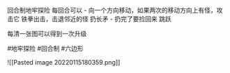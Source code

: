 回合制地牢探险
每回合可以 - 向一个方向移动，如果两次的移动方向上有怪，攻击它
铁拳出击，击退邻近的怪
扔长矛 - 扔完了要捡回来
跳跃

每清一张图可以得到一次升级


#地牢探险 #回合制 #六边形



![[Pasted image 20220115180359.png]]